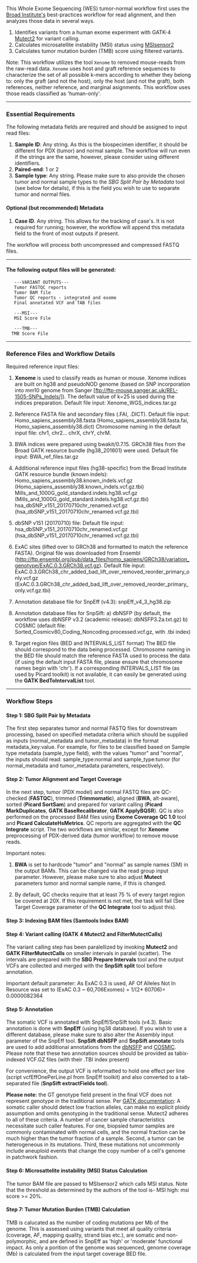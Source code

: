 This Whole Exome Sequencing (WES) tumor-normal workflow first uses the [Broad Institute's](https://software.broadinstitute.org/gatk/best-practices/) best-practices workflow for read alignment, and then analyzes those data in several ways. 

1.  Identifies variants from a human exome experiment with GATK-4 [Mutect2](https://software.broadinstitute.org/gatk/documentation/tooldocs/4.0.5.1/org_broadinstitute_hellbender_tools_walkers_mutect_Mutect2.php) for variant calling. 
2. Calculates microsatellite instability (MSI) status using [MSIsensor2](https://github.com/niu-lab/msisensor2)
3. Calculates tumor mutation burden (TMB) score using filtered variants.

Note: This workflow utilizes the tool `Xenome` to removed mouse-reads from the raw-read data. `Xenome` uses host and graft reference sequences to characterize the set of all possible k-mers according to whether they belong to: only the graft (and not the host), only the host (and not the graft), both references, neither reference, and marginal asignments. This workflow uses those reads classified as 'human-only'.

---

### Essential Requirements

  The following metadata fields are required and should be assigned to input read files:

1. **Sample ID**: Any string. As this is the biospecimen identifier, it should be different for PDX (tumor) and normal sample. The workflow will run even if the strings are the same, however, please consider using different identifiers.
2. **Paired-end**: 1 or 2
3. **Sample type**: Any string. Please make sure to also provide the chosen tumor and normal sample types to the *SBG Split Pair by Metadata* tool (see below for details), if this is the field you wish to use to separate tumor and normal files. 

#### Optional (but recommended) Metadata
1. **Case ID**. Any string. This allows for the tracking of case's. It is not required for running; however, the workflow will append this metadata field to the front of most outputs if present. 

The workflow will process both uncompressed and compressed FASTQ files.

---

#### The following output files will be generated:

       ---VARIANT OUTPUTS---
       Tumor FASTQC reports
       Tumor BAM file
       Tumor QC reports - integrated and exome
       Final annotated VCF and TAB files

       ---MSI---
       MSI Score File

       ---TMB---
      TMB Score File

---

### Reference Files and Workflow Details

Required reference input files:

1. **Xenome** is used to classify reads as human or mouse. Xenome indices are built on hg38 and pseudoNOD genome (based on SNP incorporation into mm10 genome from Sanger [ftp://ftp-mouse.sanger.ac.uk/REL-1505-SNPs_Indels/]). The default value of k=25 is used during the indices preparation. 
Default file input: Xenome_WGS_indices.tar.gz

2. Reference FASTA file and secondary files (.FAI, .DICT). 
Default file input: Homo_sapiens_assembly38.fasta (Homo_sapiens_assembly38.fasta.fai, Homo_sapiens_assembly38.dict)
Chromosome naming in the default input file: chr1, chr2... chrX, chrY, chrM.

3. BWA indices were prepared using bwakit/0.7.15. GRCh38 files from the Broad GATK resource bundle (hg38_201601) were used. 
Default file input: BWA_ref_files.tar.gz

4. Additional reference input files (hg38-specific) from the Broad Institute GATK resource bundle (known indels):               
     Homo_sapiens_assembly38.known_indels.vcf.gz (Homo_sapiens_assembly38.known_indels.vcf.gz.tbi)     
     Mills_and_1000G_gold_standard.indels.hg38.vcf.gz (Mills_and_1000G_gold_standard.indels.hg38.vcf.gz.tbi)
     hsa\_dbSNP\_v151\_20170710chr\_renamed.vcf.gz (hsa\_dbSNP\_v151\_20170710chr\_renamed.vcf.gz.tbi)     

5. dbSNP v151 (20170710) file:
Default file input: hsa_dbSNP_v151_20170710chr_renamed.vcf.gz (hsa_dbSNP_v151_20170710chr_renamed.vcf.gz.tbi)

6. ExAC sites (lifted over to GRCh38 and formatted to match the reference FASTA). Original file was downloaded from Ensembl (http://ftp.ensembl.org/pub/data_files/homo_sapiens/GRCh38/variation_genotype/ExAC.0.3.GRCh38.vcf.gz).
Default file input: ExAC.0.3.GRCh38_chr_added_bad_lift_over_removed_reorder_primary_only.vcf.gz (ExAC.0.3.GRCh38_chr_added_bad_lift_over_removed_reorder_primary_only.vcf.gz.tbi)

7. Annotation database file for SnpEff (v4.3):
     snpEff_v4_3_hg38.zip

8. Annotation database files for SnpSift:
     a) dbNSFP (by default, the workflow uses dbNSFP v3.2 (academic release): dbNSFP3.2a.txt.gz)
     b) COSMIC (default file: Sorted_Cosmicv80_Coding_Noncoding.processed.vcf.gz, with .tbi index)

9. Target region files (BED and INTERVALS_LIST format)
The BED file should correspond to the data being processed. Chromosome naming in the BED file should match the reference FASTA used to process the data (if using the default input FASTA file, please ensure that chromosome names begin with 'chr'). If a corresponding INTERVALS_LIST file (as used by Picard toolkit) is not available, it can easily be generated using the **GATK BedToIntervalList** tool.

---

### Workflow Steps

#### Step 1: **SBG Split Pair by Metadata**

The first step separates tumor and normal FASTQ files for downstream processing, based on specified metadata criteria which should be supplied as inputs (normal_metadata and tumor_metadata) in the format metadata_key:value. For example, for files to be classified based on Sample type metadata (sample_type field), with the values "tumor" and "normal", the inputs should read: sample_type:normal and sample_type:tumor (for normal_metadata and tumor_metadata parameters, respectively).

#### Step 2:  **Tumor Alignment and Target Coverage** 

In the next step, tumor (PDX model) and normal FASTQ files are QC-checked (**FASTQC**), trimmed (**Trimmomatic**), aligned (**BWA**, alt-aware), sorted (**Picard SortSam**) and prepared for variant calling (**Picard MarkDuplicates**, **GATK BaseRecalibrator**, **GATK ApplyBQSR**). QC is also performed on the processed BAM files using **Exome Coverage QC 1.0** tool and **Picard CalculateHsMetrics**. QC reports are aggregated with the **QC Integrate** script. The two workflows are similar, except for **Xenome** preprocessing of PDX-derived data (tumor workflow) to remove mouse reads. 

Important notes: 

1. **BWA** is set to hardcode "tumor" and "normal" as sample names (SM) in the output BAMs. This can be changed via the read group input parameter. However, please make sure to also adjust **Mutect** parameters tumor and normal sample name, if this is changed.

2. By default, QC checks require that at least 75 % of every target region be covered at 20X. If this requirement is not met, the task will fail (See Target Coverage parameter of the **QC Integrate** tool to adjust this).

#### Step 3: Indexing BAM files (**Samtools Index BAM**)  


#### Step 4: Variant calling (**GATK 4 Mutect2** and **FilterMutectCalls**)

The variant calling step has been paralellized by invoking **Mutect2** and **GATK FilterMutectCalls** on smaller intervals in paralel (scatter). The intervals are prepared with the **SBG Prepare Intervals** tool and the output VCFs are collected and merged with the **SnpSift split** tool before annotation. 

Important default parameter: As ExAC 0.3 is used, AF Of Alleles Not In Resource was set to (ExAC 0.3 ~ 60,706Exomes) = 1/(2* 60706)= 0.0000082364  

#### Step 5: Annotation 

The somatic VCF is annotated with SnpEff/SnpSift tools (v4.3). Basic annotation is done with **SnpEff** (using hg38 database). If you wish to use a different database, please make sure to also alter the Assembly input parameter of the SnpEff tool. 
**SnpSift dbNSFP** and **SnpSift annotate** tools are used to add additional annotations from the [dbNSFP](https://sites.google.com/site/jpopgen/dbNSFP) and [COSMIC](https://cancer.sanger.ac.uk/cosmic). Please note that these two annotation sources should be provided as tabix-indexed VCF.GZ files (with their .TBI index present)

For convenience, the output VCF is reformatted to hold one effect per line (script vcfEffOnePerLine.pl from SnpEff toolkit) and also converted to a tab-separated file (**SnpSift extractFields tool**).

**Please note:** the GT genotype field present in the final VCF does not represent genotype in the traditional sense. Per [GATK documentation](https://software.broadinstitute.org/gatk/documentation/article?id=11127): A somatic caller should detect low fraction alleles, can make no explicit ploidy assumption and omits genotyping in the traditional sense. Mutect2 adheres to all of these criteria. A number of cancer sample characteristics necessitate such caller features. For one, biopsied tumor samples are commonly contaminated with normal cells, and the normal fraction can be much higher than the tumor fraction of a sample. Second, a tumor can be heterogeneous in its mutations. Third, these mutations not uncommonly include aneuploid events that change the copy number of a cell's genome in patchwork fashion.  

#### Step 6: Microsattelite instability (MSI) Status Calculation

The tumor BAM file are passed to MSIsensor2 which calls MSI status. Note that the threshold as determined by the authors of the tool is- MSI high: msi score >= 20%.

#### Step 7: Tumor Mutation Burden (TMB) Calculation
TMB is calucated as the number of coding mutations per Mb of the genome. This is assessed using variants that meet all quality criteria (coverage, AF, mapping quality, strand bias etc.), are somatic and non-polymorphic, and are defined in SnpEff as 'high' or 'moderate' functional impact. As only a porition of the genome was sequenced, genome coverage (Mb) is calculated from the input target coverage BED file.